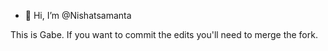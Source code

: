 - 👋 Hi, I’m @Nishatsamanta
  
This is Gabe. If you want to commit the edits you'll need to merge the fork.



<!---
Nishatsamanta/Nishatsamanta is a ✨ special ✨ repository because its `README.md` (this file) appears on your GitHub profile.
You can click the Preview link to take a look at your changes.
--->
